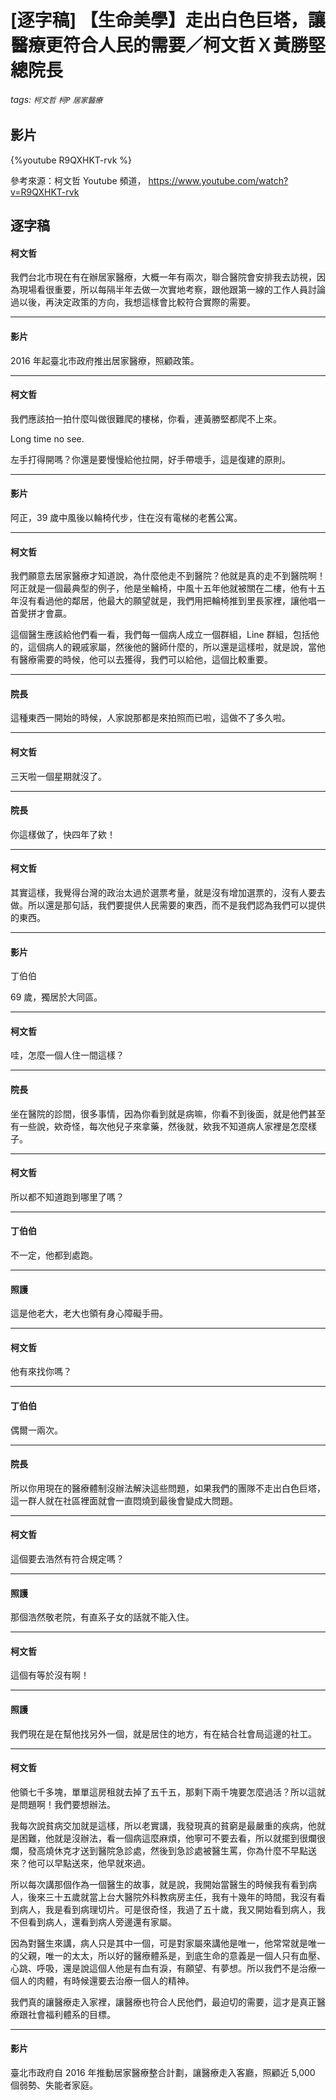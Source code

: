 # [逐字稿] 【生命美學】走出白色巨塔，讓醫療更符合人民的需要／柯文哲Ｘ黃勝堅總院長 

###### tags: `柯文哲` `柯P` `居家醫療`

## 影片

{%youtube R9QXHKT-rvk %}

參考來源：柯文哲 Youtube 頻道， https://www.youtube.com/watch?v=R9QXHKT-rvk


## 逐字稿

#### 柯文哲

我們台北市現在有在辦居家醫療，大概一年有兩次，聯合醫院會安排我去訪視，因為現場看很重要，所以每隔半年去做一次實地考察，跟他跟第一線的工作人員討論過以後，再決定政策的方向，我想這樣會比較符合實際的需要。

---

#### 影片

2016 年起臺北市政府推出居家醫療，照顧政策。

---

#### 柯文哲

我們應該拍一拍什麼叫做很難爬的樓梯，你看，連黃勝堅都爬不上來。

Long time no see. 

左手打得開嗎？你還是要慢慢給他拉開，好手帶壞手，這是復建的原則。

---

#### 影片

阿正，39 歲中風後以輪椅代步，住在沒有電梯的老舊公寓。

---

#### 柯文哲

我們願意去居家醫療才知道說，為什麼他走不到醫院？他就是真的走不到醫院啊！阿正就是一個最典型的例子，他是坐輪椅，中風十五年他就被關在二樓，他有十五年沒有看過他的鄰居，他最大的願望就是，我們用把輪椅推到里長家裡，讓他唱一首愛拼才會贏。

這個醫生應該給他們看一看，我們每一個病人成立一個群組，Line 群組，包括他的，這個病人的親戚家屬，然後他的醫師什麼的，所以還是這樣啦，就是說，當他有醫療需要的時候，他可以去獲得，我們可以給他，這個比較重要。

---

#### 院長

這種東西一開始的時候，人家說那都是來拍照而已啦，這做不了多久啦。

---

#### 柯文哲

三天啦一個星期就沒了。

---

#### 院長

你這樣做了，快四年了欸！

---

#### 柯文哲

其實這樣，我覺得台灣的政治太過於選票考量，就是沒有增加選票的，沒有人要去做。所以還是那句話，我們要提供人民需要的東西，而不是我們認為我們可以提供的東西。

---

#### 影片

丁伯伯

69 歲，獨居於大同區。

---

#### 柯文哲

哇，怎麼一個人住一間這樣？

---

#### 院長

坐在醫院的診間，很多事情，因為你看到就是病嘛，你看不到後面，就是他們甚至有一些說，欸奇怪，每次他兒子來拿藥，然後就，欸我不知道病人家裡是怎麼樣子。

---

#### 柯文哲

所以都不知道跑到哪里了嗎？

---

#### 丁伯伯

不一定，他都到處跑。

---

#### 照護

這是他老大，老大也領有身心障礙手冊。

---

#### 柯文哲

他有來找你嗎？

---

#### 丁伯伯

偶爾一兩次。

---

#### 院長

所以你用現在的醫療體制沒辦法解決這些問題，如果我們的團隊不走出白色巨塔，這一群人就在社區裡面就會一直悶燒到最後會變成大問題。

---

#### 柯文哲

這個要去浩然有符合規定嗎？

---

#### 照護

那個浩然敬老院，有直系子女的話就不能入住。

---

#### 柯文哲

這個有等於沒有啊！

---

#### 照護

我們現在是在幫他找另外一個，就是居住的地方，有在結合社會局這邊的社工。

---

#### 柯文哲

他領七千多塊，單單這房租就去掉了五千五，那剩下兩千塊要怎麼過活？所以這就是問題啊！我們要想辦法。

我每次說貧病交加就是這樣，所以老實講，我發現真的貧窮是最嚴重的疾病，他就是困難，他就是沒辦法，看一個病這麼麻煩，他寧可不要去看，所以就擺到很爛很爛，發高燒休克才送到醫院急診處，然後到急診處被醫生罵，你為什麼不早點送來？他可以早點送來，他早就來過。

所以每次講那個作為一個醫生的故事，就是說，我開始當醫生的時候我有看到病人，後來三十五歲就當上台大醫院外科教病房主任，我有十幾年的時間，我沒有看到病人，我是看到病理切片。可是很奇怪，我過了五十歲，我又開始看到病人，我不但看到病人，還看到病人旁邊還有家屬。

因為對醫生來講，病人只是其中一個，可是對家屬來講他是唯一，他常常就是唯一的父親，唯一的太太，所以好的醫療體系是，到底生命的意義是一個人只有血壓、心跳、呼吸，還是說這個人他是有血有淚，有願望、有夢想。所以我們不是治療一個人的肉體，有時候還要去治療一個人的精神。

我們真的讓醫療走入家裡，讓醫療也符合人民他們，最迫切的需要，這才是真正醫療跟社會福利體系的目標。

---

#### 影片

臺北市政府自 2016 年推動居家醫療整合計劃，讓醫療走入客廳，照顧近 5,000 個弱勢、失能者家庭。
